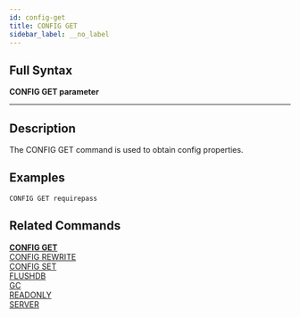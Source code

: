 ```yaml
---
id: config-get
title: CONFIG GET
sidebar_label: __no_label
---
```


## Full Syntax

**CONFIG GET  parameter**

---

## Description

The CONFIG GET command is used to obtain config properties.

## Examples
```tile38-cli
CONFIG GET requirepass
```

## Related Commands

**[CONFIG GET](../commands/config-get.md)**<br>
[CONFIG REWRITE](../commands/config-rewrite.md)<br>
[CONFIG SET](../commands/config-set.md)<br>
[FLUSHDB](../commands/flushdb.md)<br>
[GC](../commands/gc.md)<br>
[READONLY](../commands/readonly.md)<br>
[SERVER](../commands/server.md)<br>